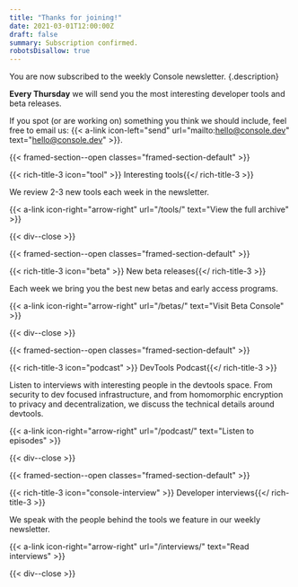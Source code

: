 ```yaml
---
title: "Thanks for joining!"
date: 2021-03-01T12:00:00Z
draft: false
summary: Subscription confirmed.
robotsDisallow: true
---
```


You are now subscribed to the weekly Console newsletter. 
{.description}

**Every Thursday** we will send you the most interesting developer tools and
beta releases.

If you spot (or are working on) something you think we should include, feel free
to email us:
{{< a-link icon-left="send" url="mailto:hello@console.dev" text="hello@console.dev" >}}.

{{< framed-section--open classes="framed-section-default" >}}

{{< rich-title-3 icon="tool" >}} Interesting tools{{</ rich-title-3 >}}

We review 2-3 new tools each week in the newsletter.

{{< a-link icon-right="arrow-right" url="/tools/" text="View the full archive" >}}

{{< div--close >}}

{{< framed-section--open classes="framed-section-default" >}}

{{< rich-title-3 icon="beta" >}} New beta releases{{</ rich-title-3 >}}

Each week we bring you the best new betas and early access programs.

{{< a-link icon-right="arrow-right" url="/betas/" text="Visit Beta Console" >}}

{{< div--close >}}

{{< framed-section--open classes="framed-section-default" >}}

{{< rich-title-3 icon="podcast" >}} DevTools Podcast{{</ rich-title-3 >}}

Listen to interviews with interesting people in the devtools space. From
security to dev focused infrastructure, and from homomorphic encryption to
privacy and decentralization, we discuss the technical details around devtools.

{{< a-link icon-right="arrow-right" url="/podcast/" text="Listen to episodes" >}}

{{< div--close >}}

{{< framed-section--open classes="framed-section-default" >}}

{{< rich-title-3 icon="console-interview" >}} Developer
interviews{{</ rich-title-3 >}}

We speak with the people behind the tools we feature in our weekly newsletter.

{{< a-link icon-right="arrow-right" url="/interviews/" text="Read interviews" >}}

{{< div--close >}}
